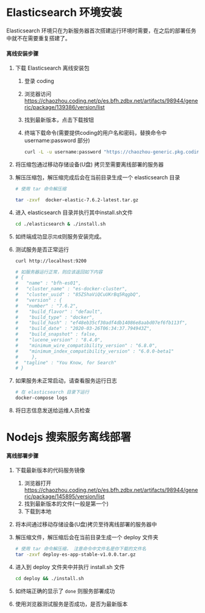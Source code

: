 # Elasticsearch 环境安装

Elasticsearch 环境只在为新服务器首次搭建运行环境时需要，在之后的部署任务中就不在需要重复搭建了。



#### 离线安装步骤

1. 下载 Elasticsearch 离线安装包

   1. 登录 coding

   2. 浏览器访问 https://chaozhou.coding.net/p/es.bfh.zdbx.net/artifacts/98944/generic/package/139386/version/list

   3. 找到最新版本，点击下载按钮

   4. 终端下载命令(需要提供coding的用户名和密码，替换命令中 username:password 部分)

      ``` bash
      curl -L -u username:password "https://chaozhou-generic.pkg.coding.net/es.bfh.zdbx.net/node-es-serve-tar/docker-elastic-7.6.2.tar.gz?version=latest" -o docker-elastic-7.6.2-latest.tar.gz
      ```

2. 将压缩包通过移动存储设备(U盘) 拷贝至需要离线部署的服务器

3. 解压压缩包，解压缩完成后会在当前目录生成一个 elasticsearch 目录

   ``` bash
   # 使用 tar 命令解压缩
   
   tar -zxvf  docker-elastic-7.6.2-latest.tar.gz
   ```

4. 进入 elasticsearch 目录并执行其中install.sh文件

   ``` bash
   cd ./elasticsearch & ./install.sh
   ```

5. 如终端成功显示`完成`则服务安装完成。

6. 测试服务是否正常运行

   ``` bash
   curl http://localhost:9200
   
   # 如服务器运行正常，则应该返回如下内容
   # {
   #   "name" : "bfh-es01",
   #   "cluster_name" : "es-docker-cluster",
   #   "cluster_uuid" : "85ZShaViQCuUKrBq5RqgbQ",
   #   "version" : {
   #   "number" : "7.6.2",
   #    "build_flavor" : "default",
   #    "build_type" : "docker",
   #    "build_hash" : "ef48eb35cf30adf4db14086e8aabd07ef6fb113f",
   #    "build_date" : "2020-03-26T06:34:37.794943Z",
   #    "build_snapshot" : false,
   #    "lucene_version" : "8.4.0",
   #    "minimum_wire_compatibility_version" : "6.8.0",
   #    "minimum_index_compatibility_version" : "6.0.0-beta1"
   # 	 },
   #  "tagline" : "You Know, for Search"
   # }
   ```

7. 如果服务未正常启动，请查看服务运行日志

   ```bash
   # 在 elasticsearch 目录下运行
   docker-compose logs
   ```

8. 将日志信息发送给运维人员检查



# Nodejs 搜索服务离线部署



#### 离线部署步骤

1. 下载最新版本的代码服务镜像

   1. 浏览器打开 https://chaozhou.coding.net/p/es.bfh.zdbx.net/artifacts/98944/generic/package/145895/version/list
   2. 找到最新版本的文件(一般是第一个)
   3. 下载到本地

2. 将本间通过移动存储设备(U盘)拷贝至待离线部署的服务器中

3. 解压缩文件，解压缩后会在当前目录生成一个 deploy 文件夹

   ``` bash
   # 使用 tar 命令解压缩， 注意命令中文件名是你下载的文件名
   tar -zxvf deploy-es-app-stable-v1.0.0.tar.gz
   ```

4. 进入到 deploy 文件夹中并执行 install.sh 文件

   ``` bash	
   cd deploy && ./install.sh
   ```

5. 如终端正确的显示了 `done` 则服务部署成功

6. 使用浏览器测试服务是否成功，是否为最新版本


